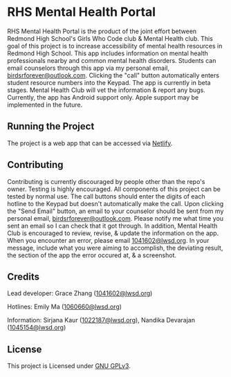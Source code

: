 # RHS Mental Health Portal
RHS Mental Health Portal is the product of the joint effort between Redmond High School's Girls Who Code club & Mental Health club. This goal of this project is to increase accessibility of mental health resources in Redmond High School. This app includes information on mental health professionals nearby and common mental health disorders. Students can email counselors through this app via my personal email, birdsrforever@outlook.com. Clicking the "call" button automatically enters student resource numbers into the Keypad. The app is currently in beta stages. Mental Health Club will vet the information & report any bugs. Currently, the app has Android support only. Apple support may be implemented in the future.

## Running the Project
The project is a web app that can be accessed via [Netlify](https://rhs-mental-health-portal.netlify.app/).

## Contributing
Contributing is currently discouraged by people other than the repo's owner. Testing is highly encouraged. All components of this project can be tested by normal use. The call buttons should enter the digits of each hotline to the Keypad but doesn't automatically make the call. Upon clicking the "Send Email" button, an email to your counselor should be sent from my personal email, birdsrforever@outlook.com. Please notify me what time you sent an email so I can check that it got through. In addition, Mental Health Club is encouraged to review, revise, & update the information on the app. When you encounter an error, please email 1041602@lwsd.org. In your message, include what you were aiming to accomplish, the deviating result, the section of the app the error occured at, & a screenshot.

## Credits
Lead developer: Grace Zhang (1041602@lwsd.org)

Hotlines: Emily Ma (1060660@lwsd.org)

Information: Sirjana Kaur (1022187@lwsd.org), Nandika Devarajan (1045154@lwsd.org)

## License
This project is Licensed under [GNU GPLv3](https://choosealicense.com/licenses/gpl-3.0/).
